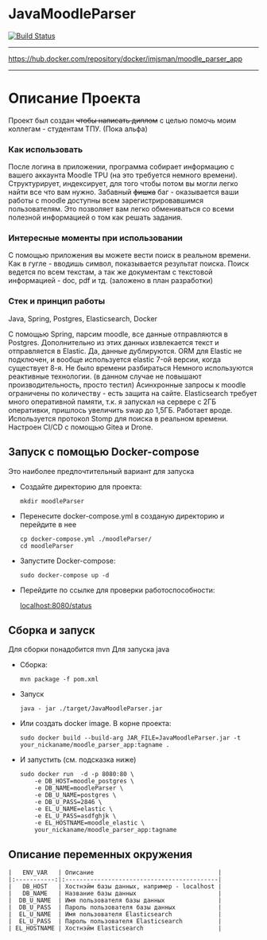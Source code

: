 # JavaMoodleParser
[![Build Status](https://drone.darkhan.fun/api/badges/zhenya/JavaMoodleParser/status.svg)](https://drone.darkhan.fun/zhenya/JavaMoodleParser)

***

https://hub.docker.com/repository/docker/imjsman/moodle_parser_app

***

# Описание Проекта

Проект был создан ~~чтобы написать диплом~~ с целью помочь моим коллегам - студентам ТПУ.
(Пока альфа)
### Как использовать

После логина в приложении, программа собирает информацию с вашего аккаунта Moodle TPU (на это требуется немного времени). Структурирует, индексирует, для того чтобы потом вы могли легко найти все что вам нужно.
Забавный ~~фишка~~ баг - оказывается ваши работы с moodle доступны всем зарегистрировавшимся пользователям. Это позволяет вам легко обмениваться со всеми полезной информацией о том как решать задания.

### Интересные моменты при использовании

С помощью приложения вы можете вести поиск в реальном времени. Как в гугле - вводишь символ, показывается результат поиска.
Поиск ведется по всем текстам, а так же документам с текстовой информацией - doc, pdf и тд. (заложено в план разработки)

### Стек и принцип работы
Java, Spring, Postgres, Elasticsearch, Docker

С помощью Spring, парсим moodle, все данные отправляются в Postgres. Дополнительно из этих данных извлекается текст и отправляется в Elastic.
Да, данные дублируются. ORM для Elastic не подключен, и вообще используется elastic 7-ой версии, когда существует 8-я. Не было времени разбираться
Немного используются реактивные технологии. (в данном случае не повышают производительность, просто тестил)
Асинхронные запросы к moodle ограничены по количеству - есть защита на сайте.
Elasticsearch требует много оперативной памяти, т.к. я запускал на сервере с 2ГБ оперативки, пришлось увеличить swap до 1,5ГБ. Работает вроде.
Используется протокол Stomp для поиска в реальном времени.
Настроен CI/CD с помощью Gitea и Drone.


## Запуск с помощью Docker-compose

Это наиболее предпочтительный вариант для запуска
* Создайте директорию для проекта:

      mkdir moodleParser
* Перенесите docker-compose.yml в созданую директорию и перейдите в нее

      cp docker-compose.yml ./moodleParser/
      cd moodleParser
* Запустите Docker-compose:

      sudo docker-compose up -d

* Перейдите по ссылке для проверки работоспособности:

    [localhost:8080/status](localhost:8080/status)

## Сборка и запуск

Для сборки понадобится mvn
Для запуска java
* Сборка:

      mvn package -f pom.xml
* Запуск

      java - jar ./target/JavaMoodleParser.jar
* Или создать docker image. В корне проекта:

      sudo docker build --build-arg JAR_FILE=JavaMoodleParser.jar -t your_nickaname/moodle_parser_app:tagname .
* И запустить (см. подсказка ниже)

      sudo docker run  -d -p 8080:80 \
          -e DB_HOST=moodle_postgres \
          -e DB_NAME=moodleParser \
          -e DB_U_NAME=postgres \
          -e DB_U_PASS=2846 \
          -e EL_U_NAME=elastic \
          -e EL_U_PASS=asdfghjk \
          -e EL_HOSTNAME=moodle_elastic \
          your_nickaname/moodle_parser_app:tagname

## Описание переменных окружения

    |   ENV_VAR   | Описание                                   |
    |:-----------:|:-------------------------------------------| 
    |   DB_HOST   | Хостнэйм базы данных, например - localhost | 
    |   DB_NAME   | Название базы данных                       | 
    |  DB_U_NAME  | Имя пользователя базы данных               | 
    |  DB_U_PASS  | Пароль пользователя базы данных            | 
    |  EL_U_NAME  | Имя пользователя Elasticsearch             | 
    |  EL_U_PASS  | Пароль пользователя Elasticsearch          | 
    | EL_HOSTNAME | Хостнэйм Elasticsearch                     |



